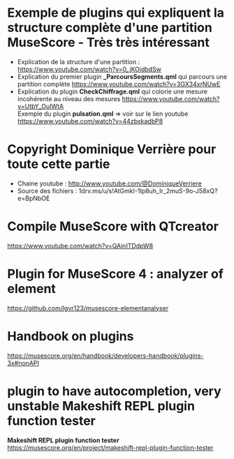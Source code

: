# Exemple de plugins qui expliquent la structure complète d'une partition MuseScore - Très très intéressant
- Explication de la structure d'une partition : https://www.youtube.com/watch?v=0_jKOidbdSw
- Explication du premier plugin **_ParcoursSegments.qml** qui parcours une partition complète https://www.youtube.com/watch?v=3GX34xrNUwE
- Explication du plugin **CheckChiffrage.qml** qui colorie une mesure incohérente au niveau des mesures https://www.youtube.com/watch?v=UtbY_OuIWtA   
Exemple du plugin **pulsation.qml** => voir sur le lien youtube https://www.youtube.com/watch?v=44zbxkadbP8 

# Copyright Dominique Verrière pour toute cette partie  
- Chaine youtube : http://www.youtube.com/@DominiqueVerriere  
- Source des fichiers : 1drv.ms/u/s!AtGmkI-1Ip8uh_Ir_2muS-9o-J58xQ?e=BpNbOE   

# Compile MuseScore with QTcreator   
https://www.youtube.com/watch?v=QAinITDdpW8    

# Plugin for MuseScore 4 : analyzer of element
https://github.com/lgvr123/musescore-elementanalyser   

# Handbook on plugins
https://musescore.org/en/handbook/developers-handbook/plugins-3x#nonAPI   

# plugin to have autocompletion, very unstable Makeshift REPL plugin function tester  
**Makeshift REPL plugin function tester** https://musescore.org/en/project/makeshift-repl-plugin-function-tester
